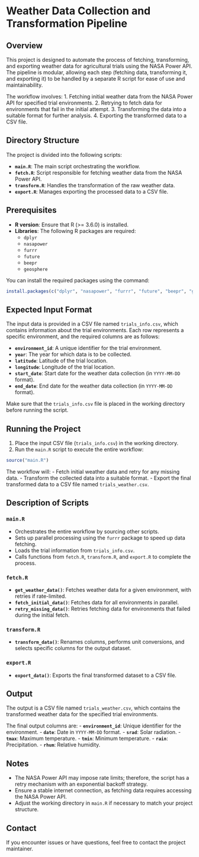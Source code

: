 # Weather Data Collection and Transformation Pipeline

## Overview

This project is designed to automate the process of fetching, transforming, and exporting weather data for agricultural trials using the NASA Power API. The pipeline is modular, allowing each step (fetching data, transforming it, and exporting it) to be handled by a separate R script for ease of use and maintainability.

The workflow involves: 1. Fetching initial weather data from the NASA Power API for specified trial environments. 2. Retrying to fetch data for environments that fail in the initial attempt. 3. Transforming the data into a suitable format for further analysis. 4. Exporting the transformed data to a CSV file.

## Directory Structure

The project is divided into the following scripts:

-   **`main.R`**: The main script orchestrating the workflow.
-   **`fetch.R`**: Script responsible for fetching weather data from the NASA Power API.
-   **`transform.R`**: Handles the transformation of the raw weather data.
-   **`export.R`**: Manages exporting the processed data to a CSV file.

## Prerequisites

-   **R version**: Ensure that R (\>= 3.6.0) is installed.
-   **Libraries**: The following R packages are required:
    -   `dplyr`
    -   `nasapower`
    -   `furrr`
    -   `future`
    -   `beepr`
    -   `geosphere`

You can install the required packages using the command:

``` r
install.packages(c("dplyr", "nasapower", "furrr", "future", "beepr", "geosphere"))
```

## Expected Input Format

The input data is provided in a CSV file named `trials_info.csv`, which contains information about the trial environments. Each row represents a specific environment, and the required columns are as follows:

-   **`environment_id`**: A unique identifier for the trial environment.
-   **`year`**: The year for which data is to be collected.
-   **`latitude`**: Latitude of the trial location.
-   **`longitude`**: Longitude of the trial location.
-   **`start_date`**: Start date for the weather data collection (in `YYYY-MM-DD` format).
-   **`end_date`**: End date for the weather data collection (in `YYYY-MM-DD` format).

Make sure that the `trials_info.csv` file is placed in the working directory before running the script.

## Running the Project

1.  Place the input CSV file (`trials_info.csv`) in the working directory.
2.  Run the `main.R` script to execute the entire workflow:

``` r
source("main.R")
```

The workflow will: - Fetch initial weather data and retry for any missing data. - Transform the collected data into a suitable format. - Export the final transformed data to a CSV file named `trials_weather.csv`.

## Description of Scripts

### `main.R`

-   Orchestrates the entire workflow by sourcing other scripts.
-   Sets up parallel processing using the `furrr` package to speed up data fetching.
-   Loads the trial information from `trials_info.csv`.
-   Calls functions from `fetch.R`, `transform.R`, and `export.R` to complete the process.

### `fetch.R`

-   **`get_weather_data()`**: Fetches weather data for a given environment, with retries if rate-limited.
-   **`fetch_initial_data()`**: Fetches data for all environments in parallel.
-   **`retry_missing_data()`**: Retries fetching data for environments that failed during the initial fetch.

### `transform.R`

-   **`transform_data()`**: Renames columns, performs unit conversions, and selects specific columns for the output dataset.

### `export.R`

-   **`export_data()`**: Exports the final transformed dataset to a CSV file.

## Output

The output is a CSV file named `trials_weather.csv`, which contains the transformed weather data for the specified trial environments.

The final output columns are: - **`environment_id`**: Unique identifier for the environment. - **`date`**: Date in `YYYY-MM-DD` format. - **`srad`**: Solar radiation. - **`tmax`**: Maximum temperature. - **`tmin`**: Minimum temperature. - **`rain`**: Precipitation. - **`rhum`**: Relative humidity.

## Notes

-   The NASA Power API may impose rate limits; therefore, the script has a retry mechanism with an exponential backoff strategy.
-   Ensure a stable internet connection, as fetching data requires accessing the NASA Power API.
-   Adjust the working directory in `main.R` if necessary to match your project structure.

## Contact

If you encounter issues or have questions, feel free to contact the project maintainer.
